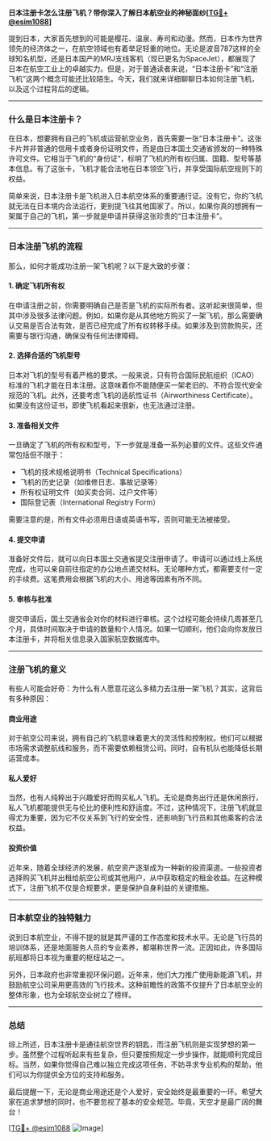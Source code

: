 **日本注册卡怎么注册飞机？带你深入了解日本航空业的神秘面纱[[TG💪+ @esim1088](https://t.me/s/esim1088)]**

提到日本，大家首先想到的可能是樱花、温泉、寿司和动漫。然而，日本作为世界领先的经济体之一，在航空领域也有着举足轻重的地位。无论是波音787这样的全球知名机型，还是日本国产的MRJ支线客机（现已更名为SpaceJet），都展现了日本在航空工业上的卓越实力。但是，对于普通读者来说，“日本注册卡”和“注册飞机”这两个概念可能还比较陌生。今天，我们就来详细聊聊日本如何注册飞机，以及这个过程背后的逻辑。

---

### 什么是日本注册卡？

在日本，想要拥有自己的飞机或运营航空业务，首先需要一张“日本注册卡”。这张卡片并非普通的信用卡或者身份证明文件，而是由日本国土交通省颁发的一种特殊许可文件。它相当于飞机的“身份证”，标明了飞机的所有权归属、国籍、型号等基本信息。有了这张卡，飞机才能合法地在日本领空飞行，并享受国际航空规则下的权益。

简单来说，日本注册卡是飞机进入日本航空体系的重要通行证。没有它，你的飞机就无法在日本境内合法运行，更别提飞往其他国家了。所以，如果你真的想拥有一架属于自己的飞机，第一步就是申请并获得这张珍贵的“日本注册卡”。

---

### 日本注册飞机的流程

那么，如何才能成功注册一架飞机呢？以下是大致的步骤：

#### 1. 确定飞机所有权
在申请注册之前，你需要明确自己是否是飞机的实际所有者。这听起来很简单，但其中涉及很多法律问题。例如，如果你是从其他地方购买了一架飞机，那么需要确认交易是否合法有效，是否已经完成了所有权转移手续。如果涉及到贷款购买，还需要与银行沟通，确保没有任何法律障碍。

#### 2. 选择合适的飞机型号
日本对飞机的型号有着严格的要求。一般来说，只有符合国际民航组织（ICAO）标准的飞机才能在日本注册。这意味着你不能随便买一架老旧的、不符合现代安全规范的飞机。此外，还要考虑飞机的适航性证书（Airworthiness Certificate）。如果没有这份证书，即使飞机看起来很新，也无法通过注册。

#### 3. 准备相关文件
一旦确定了飞机的所有权和型号，下一步就是准备一系列必要的文件。这些文件通常包括但不限于：
- 飞机的技术规格说明书（Technical Specifications）
- 飞机的历史记录（如维修日志、事故记录等）
- 所有权证明文件（如买卖合同、过户文件等）
- 国际登记表（International Registry Form）

需要注意的是，所有文件必须用日语或英语书写，否则可能无法被接受。

#### 4. 提交申请
准备好文件后，就可以向日本国土交通省提交注册申请了。申请可以通过线上系统完成，也可以亲自前往指定的办公地点递交材料。无论哪种方式，都需要支付一定的手续费。这笔费用会根据飞机的大小、用途等因素有所不同。

#### 5. 审核与批准
提交申请后，国土交通省会对你的材料进行审核。这个过程可能会持续几周甚至几个月，具体时间取决于申请的数量和个人情况。如果一切顺利，他们会向你发放日本注册卡，并将相关信息录入国家航空数据库中。

---

### 注册飞机的意义

有些人可能会好奇：为什么有人愿意花这么多精力去注册一架飞机？其实，这背后有多种原因：

#### 商业用途
对于航空公司来说，拥有自己的飞机意味着更大的灵活性和控制权。他们可以根据市场需求调整航线和服务，而不需要依赖租赁公司。同时，自有机队也能降低长期运营成本。

#### 私人爱好
当然，也有人纯粹出于兴趣爱好而购买私人飞机。无论是商务出行还是休闲旅行，私人飞机都能提供无与伦比的便利性和舒适度。不过，这种情况下，注册飞机就显得尤为重要，因为它不仅关系到飞行的安全性，还影响到飞行员和其他乘客的合法权益。

#### 投资价值
近年来，随着全球经济的发展，航空资产逐渐成为一种新的投资渠道。一些投资者选择购买飞机并出租给航空公司或其他用户，从中获取稳定的租金收益。在这种模式下，注册飞机不仅是合规要求，更是保护自身利益的关键措施。

---

### 日本航空业的独特魅力

说到日本航空业，不得不提的就是其严谨的工作态度和技术水平。无论是飞行员的培训体系，还是地面服务人员的专业素养，都堪称世界一流。正因如此，许多国际航班都将日本视为重要的枢纽站之一。

另外，日本政府也非常重视环保问题。近年来，他们大力推广使用新能源飞机，并鼓励航空公司采用更高效的飞行技术。这种前瞻性的政策不仅提升了日本航空业的整体形象，也为全球航空业树立了榜样。

---

### 总结

综上所述，日本注册卡是通往航空世界的钥匙，而注册飞机则是实现梦想的第一步。虽然整个过程听起来有些复杂，但只要按照规定一步步操作，就能顺利完成目标。当然，如果你觉得自己难以独立完成这项任务，不妨寻求专业机构的帮助，他们可以为你提供全方位的支持和服务。

最后提醒一下，无论是商业用途还是个人爱好，安全始终是最重要的一环。希望大家在追求梦想的同时，也不要忽视了基本的安全规范。毕竟，天空才是最广阔的舞台！

[[TG💪+ @esim1088](https://t.me/s/esim1088) ![Image](https://i.postimg.cc/4NQfJmqS/Snipaste-2025-05-13-00-14-12.png)]
